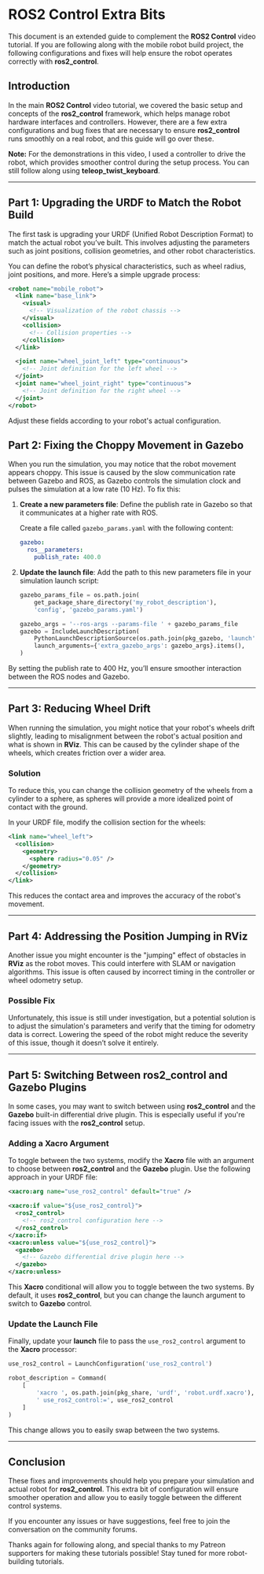 
# ROS2 Control Extra Bits

This document is an extended guide to complement the **ROS2 Control** video tutorial. If you are following along with the mobile robot build project, the following configurations and fixes will help ensure the robot operates correctly with **ros2_control**.

## Introduction

In the main **ROS2 Control** video tutorial, we covered the basic setup and concepts of the **ros2_control** framework, which helps manage robot hardware interfaces and controllers. However, there are a few extra configurations and bug fixes that are necessary to ensure **ros2_control** runs smoothly on a real robot, and this guide will go over these.

**Note:** For the demonstrations in this video, I used a controller to drive the robot, which provides smoother control during the setup process. You can still follow along using **teleop_twist_keyboard**.

---

## Part 1: Upgrading the URDF to Match the Robot Build

The first task is upgrading your URDF (Unified Robot Description Format) to match the actual robot you’ve built. This involves adjusting the parameters such as joint positions, collision geometries, and other robot characteristics.

You can define the robot’s physical characteristics, such as wheel radius, joint positions, and more. Here’s a simple upgrade process:

```xml
<robot name="mobile_robot">
  <link name="base_link">
    <visual>
      <!-- Visualization of the robot chassis -->
    </visual>
    <collision>
      <!-- Collision properties -->
    </collision>
  </link>

  <joint name="wheel_joint_left" type="continuous">
    <!-- Joint definition for the left wheel -->
  </joint>
  <joint name="wheel_joint_right" type="continuous">
    <!-- Joint definition for the right wheel -->
  </joint>
</robot>
```

Adjust these fields according to your robot's actual configuration.

## Part 2: Fixing the Choppy Movement in Gazebo

When you run the simulation, you may notice that the robot movement appears choppy. This issue is caused by the slow communication rate between Gazebo and ROS, as Gazebo controls the simulation clock and pulses the simulation at a low rate (10 Hz). To fix this:

1. **Create a new parameters file**: Define the publish rate in Gazebo so that it communicates at a higher rate with ROS.
   
    Create a file called `gazebo_params.yaml` with the following content:

    ```yaml
    gazebo:
      ros__parameters:
        publish_rate: 400.0
    ```

2. **Update the launch file**: Add the path to this new parameters file in your simulation launch script:

    ```python
    gazebo_params_file = os.path.join(
        get_package_share_directory('my_robot_description'),
        'config', 'gazebo_params.yaml')

    gazebo_args = '--ros-args --params-file ' + gazebo_params_file
    gazebo = IncludeLaunchDescription(
        PythonLaunchDescriptionSource(os.path.join(pkg_gazebo, 'launch', 'gazebo.launch.py')),
        launch_arguments={'extra_gazebo_args': gazebo_args}.items(),
    )
    ```

By setting the publish rate to 400 Hz, you’ll ensure smoother interaction between the ROS nodes and Gazebo.

---

## Part 3: Reducing Wheel Drift

When running the simulation, you might notice that your robot's wheels drift slightly, leading to misalignment between the robot's actual position and what is shown in **RViz**. This can be caused by the cylinder shape of the wheels, which creates friction over a wider area.

### Solution

To reduce this, you can change the collision geometry of the wheels from a cylinder to a sphere, as spheres will provide a more idealized point of contact with the ground.

In your URDF file, modify the collision section for the wheels:

```xml
<link name="wheel_left">
  <collision>
    <geometry>
      <sphere radius="0.05" />
    </geometry>
  </collision>
</link>
```

This reduces the contact area and improves the accuracy of the robot's movement.

---

## Part 4: Addressing the Position Jumping in RViz

Another issue you might encounter is the "jumping" effect of obstacles in **RViz** as the robot moves. This could interfere with SLAM or navigation algorithms. This issue is often caused by incorrect timing in the controller or wheel odometry setup.

### Possible Fix

Unfortunately, this issue is still under investigation, but a potential solution is to adjust the simulation's parameters and verify that the timing for odometry data is correct. Lowering the speed of the robot might reduce the severity of this issue, though it doesn’t solve it entirely.

---

## Part 5: Switching Between ros2_control and Gazebo Plugins

In some cases, you may want to switch between using **ros2_control** and the **Gazebo** built-in differential drive plugin. This is especially useful if you're facing issues with the **ros2_control** setup.

### Adding a Xacro Argument

To toggle between the two systems, modify the **Xacro** file with an argument to choose between **ros2_control** and the **Gazebo** plugin. Use the following approach in your URDF file:

```xml
<xacro:arg name="use_ros2_control" default="true" />

<xacro:if value="${use_ros2_control}">
  <ros2_control>
    <!-- ros2_control configuration here -->
  </ros2_control>
</xacro:if>
<xacro:unless value="${use_ros2_control}">
  <gazebo>
    <!-- Gazebo differential drive plugin here -->
  </gazebo>
</xacro:unless>
```

This **Xacro** conditional will allow you to toggle between the two systems. By default, it uses **ros2_control**, but you can change the launch argument to switch to **Gazebo** control.

### Update the Launch File

Finally, update your **launch** file to pass the `use_ros2_control` argument to the **Xacro** processor:

```python
use_ros2_control = LaunchConfiguration('use_ros2_control')

robot_description = Command(
    [
        'xacro ', os.path.join(pkg_share, 'urdf', 'robot.urdf.xacro'), 
        ' use_ros2_control:=', use_ros2_control
    ]
)
```

This change allows you to easily swap between the two systems.

---

## Conclusion

These fixes and improvements should help you prepare your simulation and actual robot for **ros2_control**. This extra bit of configuration will ensure smoother operation and allow you to easily toggle between the different control systems.

If you encounter any issues or have suggestions, feel free to join the conversation on the community forums.

Thanks again for following along, and special thanks to my Patreon supporters for making these tutorials possible! Stay tuned for more robot-building tutorials.
